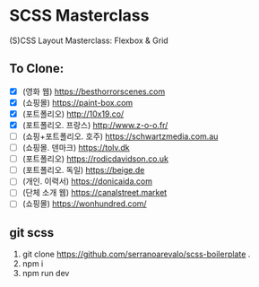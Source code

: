 # SCSS Masterclass

(S)CSS Layout Masterclass: Flexbox & Grid

## To Clone:

- [x] (영화 웹) https://besthorrorscenes.com
- [x] (쇼핑몰) https://paint-box.com
- [x] (포트폴리오) http://10x19.co/
- [x] (포트폴리오. 프랑스) http://www.z-o-o.fr/
- [ ] (쇼핑+포트폴리오. 호주) https://schwartzmedia.com.au
- [ ] (쇼핑몰. 덴마크) https://tolv.dk
- [ ] (포트폴리오) https://rodicdavidson.co.uk
- [ ] (포트폴리오. 독일) https://beige.de
- [ ] (개인. 이력서) https://donicaida.com
- [ ] (단체 소개 웹) https://canalstreet.market
- [ ] (쇼핑몰) https://wonhundred.com/

## git scss

1. git clone https://github.com/serranoarevalo/scss-boilerplate .
2. npm i
3. npm run dev

